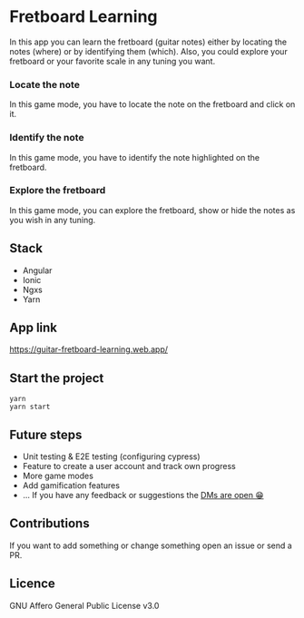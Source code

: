 # Fretboard Learning

In this app you can learn the fretboard (guitar notes) either by locating the notes (where) or by identifying them (which). Also, you could explore your fretboard or your favorite scale in any tuning you want.

### Locate the note

In this game mode, you have to locate the note on the fretboard and click on it.

### Identify the note

In this game mode, you have to identify the note highlighted on the fretboard.

### Explore the fretboard

In this game mode, you can explore the fretboard, show or hide the notes as you wish in any tuning.

## Stack

- Angular
- Ionic
- Ngxs
- Yarn

## App link

https://guitar-fretboard-learning.web.app/

## Start the project

    yarn
    yarn start

## Future steps

- Unit testing & E2E testing (configuring cypress)
- Feature to create a user account and track own progress
- More game modes
- Add gamification features
- ... If you have any feedback or suggestions the [DMs are open 😁](https://twitter.com/TheAngularGuy)

## Contributions

If you want to add something or change something open an issue or send a PR.

## Licence

GNU Affero General Public License v3.0
